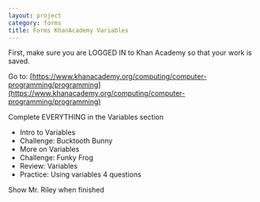 ```yaml
---
layout: project
category: forms
title: Forms KhanAcademy Variables
---
```

First, make sure you are LOGGED IN to Khan Academy so that your work is saved.

Go to: [https://www.khanacademy.org/computing/computer-programming/programming](https://www.khanacademy.org/computing/computer-programming/programming)


Complete EVERYTHING in the Variables section

  -  Intro to Variables
  -  Challenge: Bucktooth Bunny
  -  More on Variables
  -  Challenge: Funky Frog
  -  Review: Variables
  -  Practice: Using variables 4 questions



Show Mr. Riley when finished
